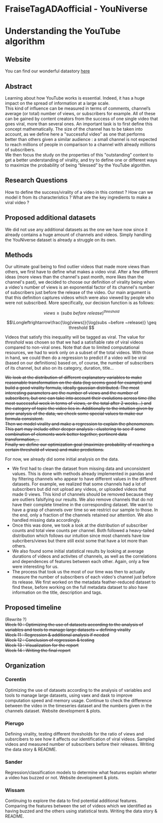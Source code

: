 # FraiseTagADAofficial - YouNiverse
# Understanding the YouTube algorithm

## Website
You can find our wonderful datastory [here](https://sandermiesen.github.io/FraiseTagADA_site/)

## Abstract
Learning about how YouTube works is essential. Indeed, it has a huge impact on the spread of information at a large scale.  
This kind of influence can be measured in terms of comments, channel’s average (or total) number of views, or subscribers for example. All of these can be gained by content creators from the success of one single video that goes viral, more than several ones. An important task is to first define this concept mathematically. The size of the channel has to be taken into account, as we define here a "successful video" as one that performs better than others given a similar audience : a small channel is not expected to reach millions of people in comparison to a channel with already millions of subscribers.  
We then focus the study on the properties of this "outstanding" content to get a better understanding of virality, and try to define one or different ways to maximize the probability of being “blessed” by the YouTube algorithm.

## Research Questions
How to define the success/virality of a video in this context ?
How can we model it from its characteristics ?
What are the key ingredients to make a viral video ?

## Proposed additional datasets
We did not use any additional datasets as the one we have now since it already contains a huge amount of channels and videos. Simply handling the YouNiverse dataset is already a struggle on its own.

## Methods
Our ultimate goal being to find outlier videos that made more views than others, we first have to define what makes a video viral. After a few different ideas (more views than the channel's past month, more likes than the channel's past), we decided to choose our definition of virality being when a video's number of views is an exponential factor of its channel's number of subscribers just before the release of the video. Our main argument is that this definition captures videos which were also viewed by people who were not subscribed.
More specifically, our decision function is as follows:

$$views \geq (subs ~before ~release)^{threshold}$$

$$\Longleftrightarrow\frac{\log(views)}{\log(subs ~before ~release)} \geq threshold $$

Videos that satisfy this inequality will be tagged as viral. The value for $threshold$ was chosen so that we had a satisfiable rate of viral videos compared to non-viral ones.
Note that due to limited computational resources, we had to work only on a subset of the total videos. 
With those in hand, we could then do a regression to predict if a video will be viral (based on our definitions) based on, of course, the number of subscribers of its channel, but also on its category, duration, title...

~~We look at the distribution of different explanatory variables to make reasonable transformation on the data (log seems good for example) and build a good virality formula, ideally gaussian distributed. The most interesting parameters are the number of views and the number of subscribers, but one can take into account their evolutions across time (the most successful week in terms of views, or the total after 2 weeks…) and the category of topic the video lies in. Additionally to the intuition given by prior analysis of the data, we check some special values to make our formula consistent.~~  
~~Then we model virality and make a regression to explain the phenomenon. This part may include other deeper analysis : clustering to see if some combination of elements work better together, pertinent data transformation,…~~  
~~Finally we define our optimization goal (maximize probability of reaching a certain threshold of views) and make predictions.~~

For now, we already did some initial analysis on the data.  
- We first had to clean the dataset from missing data and unconsistent values. This is done with methods already implemented in pandas and by filtering channels who appear to have different values in the different datasets. For example, we realized that some channels had a lot of subscribers but did not upload any videos, or uploaded videos that made 0 views. This kind of channels should be removed because they are outliers falsifying our results. We also remove channels that do not have their complete timeline in the corresponding dataset. We want to have a grasp of channels over time so we restrict our sample to those. In the end, only a fraction of the channels retained our attention. We also handled missing data accordingly.
- Once this was done, we took a look at the distribution of subscriber counts and total view counts per channel. Both followed a heavy-tailed distribution which follows our intuition since most channels have low subcribers/views but there still exist some that have a lot more than others.
- We also found some initial statistical results by looking at average durations of videos and activites of channels, as well as the correlations and dependences of features between each other. Again, only a few were interesting for us.
- The process that took us the most of our time was then to actually measure the number of subscribers of each video's channel just before its release. We first worked on the metadata feather-reduced dataset to find these, before working on the full metadata dataset to also have information on the title, description and tags.

## Proposed timeline
(Rewrite ?)  
~~Week 10 : Optimizing the use of datasets according to the analysis of variables and tools to manage large datasets + defining virality~~  
~~Week 11 : Regression & additional analysis if needed~~  
~~Week 12 : Conclusion of regression & testing~~  
~~Week 13 : Visualization for the report~~  
~~Week 14 : Writing the final report~~


## Organization
### Corentin 
Optimizing the use of datasets according to the analysis of variables and tools to manage large datasets, using vaex and dask to improve computation speed and memory usage. Continue to check the difference between the video in the timeseries dataset and the numbers given in the channels dataset. Website development & plots.
### Pierugo 
Defining virality, testing different thresholds for the ratio of views and subsrcibers to see how it affects our identification of viral videos. Sampled videos and measured number of subscribers before their releases.
Writing the data story & README.
### Sander
Regression/classification models to determine what features explain wheter a video has buzzed or not. Website development & plots.
### Wissam
Continuing to explore the data to find potential additional features. Comparing the features between the set of videos which we identified as having buzzed and the others using statistical tests. Writing the data story & README.
